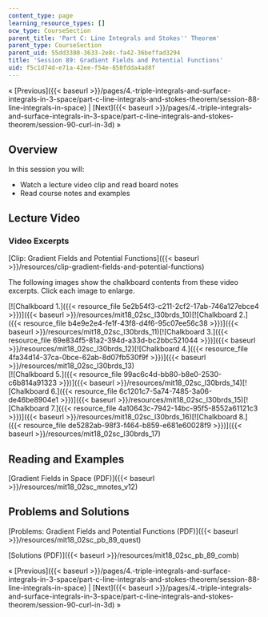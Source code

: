 ```yaml
---
content_type: page
learning_resource_types: []
ocw_type: CourseSection
parent_title: 'Part C: Line Integrals and Stokes'' Theorem'
parent_type: CourseSection
parent_uid: 55dd3380-3633-2e8c-fa42-36beffad3294
title: 'Session 89: Gradient Fields and Potential Functions'
uid: f5c1d74d-e71a-42ee-f54e-858fdda4ad8f
---
```


« [Previous]({{< baseurl >}}/pages/4.-triple-integrals-and-surface-integrals-in-3-space/part-c-line-integrals-and-stokes-theorem/session-88-line-integrals-in-space) | [Next]({{< baseurl >}}/pages/4.-triple-integrals-and-surface-integrals-in-3-space/part-c-line-integrals-and-stokes-theorem/session-90-curl-in-3d) »

Overview
--------

In this session you will:

*   Watch a lecture video clip and read board notes
*   Read course notes and examples

Lecture Video
-------------

### Video Excerpts

[Clip: Gradient Fields and Potential Functions]({{< baseurl >}}/resources/clip-gradient-fields-and-potential-functions)

The following images show the chalkboard contents from these video excerpts. Click each image to enlarge.

[![Chalkboard 1.]({{< resource_file 5e2b54f3-c211-2cf2-17ab-746a127ebce4 >}})]({{< baseurl >}}/resources/mit18_02sc_l30brds_10)[![Chalkboard 2.]({{< resource_file b4e9e2e4-fe1f-43f8-d4f6-95c07ee56c38 >}})]({{< baseurl >}}/resources/mit18_02sc_l30brds_11)[![Chalkboard 3.]({{< resource_file 69e834f5-81a2-394d-a33d-bc2bbc521044 >}})]({{< baseurl >}}/resources/mit18_02sc_l30brds_12)[![Chalkboard 4.]({{< resource_file 4fa34d14-37ca-0bce-62ab-8d07fb530f9f >}})]({{< baseurl >}}/resources/mit18_02sc_l30brds_13)  
[![Chalkboard 5.]({{< resource_file 99ac6c4d-bb80-b8e0-2530-c6b814a91323 >}})]({{< baseurl >}}/resources/mit18_02sc_l30brds_14)[![Chalkboard 6.]({{< resource_file 6c1201c7-5a74-7485-3a06-de46be8904e1 >}})]({{< baseurl >}}/resources/mit18_02sc_l30brds_15)[![Chalkboard 7.]({{< resource_file 4a10643c-7942-14bc-95f5-8552a61121c3 >}})]({{< baseurl >}}/resources/mit18_02sc_l30brds_16)[![Chalkboard 8.]({{< resource_file de5282ab-98f3-f464-b859-e681e60028f9 >}})]({{< baseurl >}}/resources/mit18_02sc_l30brds_17)

Reading and Examples
--------------------

[Gradient Fields in Space (PDF)]({{< baseurl >}}/resources/mit18_02sc_mnotes_v12)

Problems and Solutions
----------------------

[Problems: Gradient Fields and Potential Functions (PDF)]({{< baseurl >}}/resources/mit18_02sc_pb_89_quest)

[Solutions (PDF)]({{< baseurl >}}/resources/mit18_02sc_pb_89_comb)

« [Previous]({{< baseurl >}}/pages/4.-triple-integrals-and-surface-integrals-in-3-space/part-c-line-integrals-and-stokes-theorem/session-88-line-integrals-in-space) | [Next]({{< baseurl >}}/pages/4.-triple-integrals-and-surface-integrals-in-3-space/part-c-line-integrals-and-stokes-theorem/session-90-curl-in-3d) »